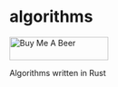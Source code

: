 # algorithms

<a href="https://www.buymeacoffee.com/theodoregc" target="_blank"><img src="https://cdn.buymeacoffee.com/buttons/default-red.png" alt="Buy Me A Beer" height="41" width="174"></a>

Algorithms written in Rust
